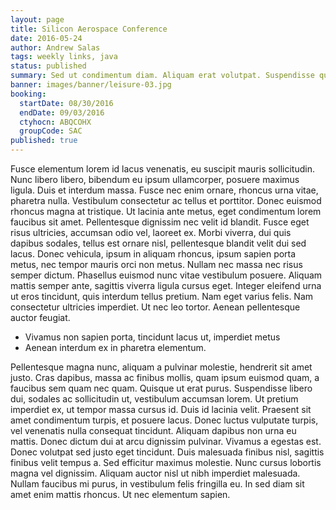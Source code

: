 ```yaml
---
layout: page
title: Silicon Aerospace Conference
date: 2016-05-24
author: Andrew Salas
tags: weekly links, java
status: published
summary: Sed ut condimentum diam. Aliquam erat volutpat. Suspendisse quis purus.
banner: images/banner/leisure-03.jpg
booking:
  startDate: 08/30/2016
  endDate: 09/03/2016
  ctyhocn: ABQCOHX
  groupCode: SAC
published: true
---
```

Fusce elementum lorem id lacus venenatis, eu suscipit mauris sollicitudin. Nunc libero libero, bibendum eu ipsum ullamcorper, posuere maximus ligula. Duis et interdum massa. Fusce nec enim ornare, rhoncus urna vitae, pharetra nulla. Vestibulum consectetur ac tellus et porttitor. Donec euismod rhoncus magna at tristique. Ut lacinia ante metus, eget condimentum lorem faucibus sit amet. Pellentesque dignissim nec velit id blandit. Fusce eget risus ultricies, accumsan odio vel, laoreet ex. Morbi viverra, dui quis dapibus sodales, tellus est ornare nisl, pellentesque blandit velit dui sed lacus. Donec vehicula, ipsum in aliquam rhoncus, ipsum sapien porta metus, nec tempor mauris orci non metus. Nullam nec massa nec risus semper dictum.
Phasellus euismod nunc vitae vestibulum posuere. Aliquam mattis semper ante, sagittis viverra ligula cursus eget. Integer eleifend urna ut eros tincidunt, quis interdum tellus pretium. Nam eget varius felis. Nam consectetur ultricies imperdiet. Ut nec leo tortor. Aenean pellentesque auctor feugiat.

* Vivamus non sapien porta, tincidunt lacus ut, imperdiet metus
* Aenean interdum ex in pharetra elementum.

Pellentesque magna nunc, aliquam a pulvinar molestie, hendrerit sit amet justo. Cras dapibus, massa ac finibus mollis, quam ipsum euismod quam, a faucibus sem quam nec quam. Quisque ut erat purus. Suspendisse libero dui, sodales ac sollicitudin ut, vestibulum accumsan lorem. Ut pretium imperdiet ex, ut tempor massa cursus id. Duis id lacinia velit. Praesent sit amet condimentum turpis, et posuere lacus. Donec luctus vulputate turpis, vel venenatis nulla consequat tincidunt. Aliquam dapibus non urna eu mattis. Donec dictum dui at arcu dignissim pulvinar.
Vivamus a egestas est. Donec volutpat sed justo eget tincidunt. Duis malesuada finibus nisl, sagittis finibus velit tempus a. Sed efficitur maximus molestie. Nunc cursus lobortis magna vel dignissim. Aliquam auctor nisl ut nibh imperdiet malesuada. Nullam faucibus mi purus, in vestibulum felis fringilla eu. In sed diam sit amet enim mattis rhoncus. Ut nec elementum sapien.

